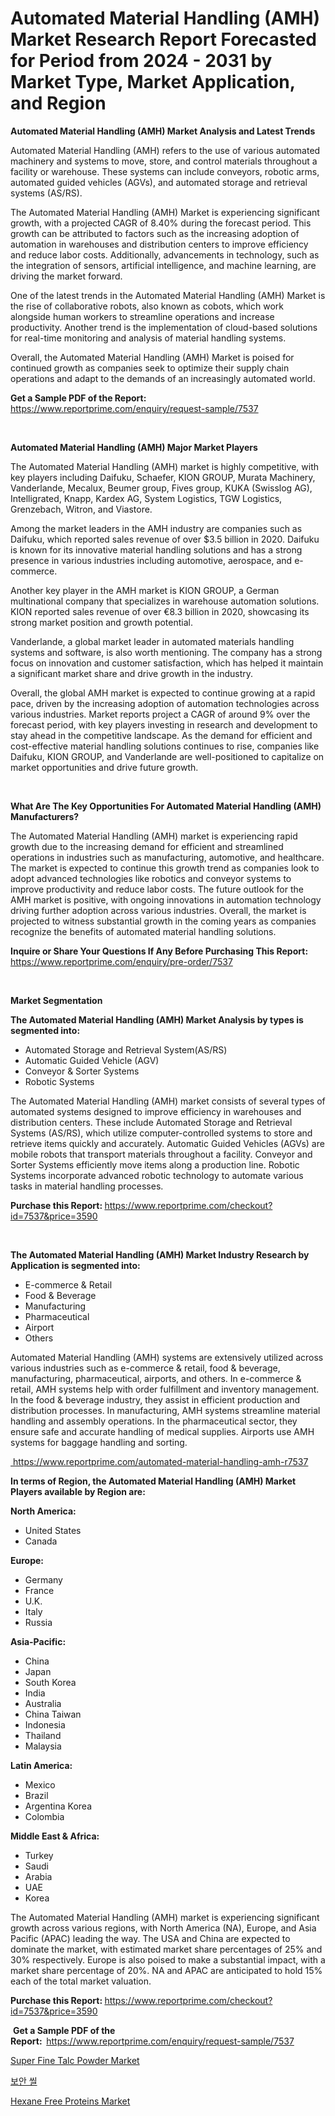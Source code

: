 <p><h1>Automated Material Handling (AMH) Market Research Report Forecasted for Period from 2024 -  2031 by Market Type, Market Application, and Region</h1></p><p><strong>Automated Material Handling (AMH) Market Analysis and Latest Trends</strong></p>
<p><p>Automated Material Handling (AMH) refers to the use of various automated machinery and systems to move, store, and control materials throughout a facility or warehouse. These systems can include conveyors, robotic arms, automated guided vehicles (AGVs), and automated storage and retrieval systems (AS/RS).</p><p>The Automated Material Handling (AMH) Market is experiencing significant growth, with a projected CAGR of 8.40% during the forecast period. This growth can be attributed to factors such as the increasing adoption of automation in warehouses and distribution centers to improve efficiency and reduce labor costs. Additionally, advancements in technology, such as the integration of sensors, artificial intelligence, and machine learning, are driving the market forward.</p><p>One of the latest trends in the Automated Material Handling (AMH) Market is the rise of collaborative robots, also known as cobots, which work alongside human workers to streamline operations and increase productivity. Another trend is the implementation of cloud-based solutions for real-time monitoring and analysis of material handling systems.</p><p>Overall, the Automated Material Handling (AMH) Market is poised for continued growth as companies seek to optimize their supply chain operations and adapt to the demands of an increasingly automated world.</p></p>
<p><strong>Get a Sample PDF of the Report:&nbsp;</strong> <a href="https://www.reportprime.com/enquiry/request-sample/7537">https://www.reportprime.com/enquiry/request-sample/7537</a></p>
<p>&nbsp;</p>
<p><strong>Automated Material Handling (AMH) Major Market Players</strong></p>
<p><p>The Automated Material Handling (AMH) market is highly competitive, with key players including Daifuku, Schaefer, KION GROUP, Murata Machinery, Vanderlande, Mecalux, Beumer group, Fives group, KUKA (Swisslog AG), Intelligrated, Knapp, Kardex AG, System Logistics, TGW Logistics, Grenzebach, Witron, and Viastore.</p><p>Among the market leaders in the AMH industry are companies such as Daifuku, which reported sales revenue of over $3.5 billion in 2020. Daifuku is known for its innovative material handling solutions and has a strong presence in various industries including automotive, aerospace, and e-commerce.</p><p>Another key player in the AMH market is KION GROUP, a German multinational company that specializes in warehouse automation solutions. KION reported sales revenue of over €8.3 billion in 2020, showcasing its strong market position and growth potential.</p><p>Vanderlande, a global market leader in automated materials handling systems and software, is also worth mentioning. The company has a strong focus on innovation and customer satisfaction, which has helped it maintain a significant market share and drive growth in the industry.</p><p>Overall, the global AMH market is expected to continue growing at a rapid pace, driven by the increasing adoption of automation technologies across various industries. Market reports project a CAGR of around 9% over the forecast period, with key players investing in research and development to stay ahead in the competitive landscape. As the demand for efficient and cost-effective material handling solutions continues to rise, companies like Daifuku, KION GROUP, and Vanderlande are well-positioned to capitalize on market opportunities and drive future growth.</p></p>
<p>&nbsp;</p>
<p><strong>What Are The Key Opportunities For Automated Material Handling (AMH) Manufacturers?</strong></p>
<p><p>The Automated Material Handling (AMH) market is experiencing rapid growth due to the increasing demand for efficient and streamlined operations in industries such as manufacturing, automotive, and healthcare. The market is expected to continue this growth trend as companies look to adopt advanced technologies like robotics and conveyor systems to improve productivity and reduce labor costs. The future outlook for the AMH market is positive, with ongoing innovations in automation technology driving further adoption across various industries. Overall, the market is projected to witness substantial growth in the coming years as companies recognize the benefits of automated material handling solutions.</p></p>
<p><strong>Inquire or Share Your Questions If Any Before Purchasing This Report:</strong> <a href="https://www.reportprime.com/enquiry/pre-order/7537">https://www.reportprime.com/enquiry/pre-order/7537</a></p>
<p>&nbsp;</p>
<p><strong>Market Segmentation</strong></p>
<p><strong>The Automated Material Handling (AMH) Market Analysis by types is segmented into:</strong></p>
<p><ul><li>Automated Storage and Retrieval System(AS/RS)</li><li>Automatic Guided Vehicle (AGV)</li><li>Conveyor & Sorter Systems</li><li>Robotic Systems</li></ul></p>
<p><p>The Automated Material Handling (AMH) market consists of several types of automated systems designed to improve efficiency in warehouses and distribution centers. These include Automated Storage and Retrieval Systems (AS/RS), which utilize computer-controlled systems to store and retrieve items quickly and accurately. Automatic Guided Vehicles (AGVs) are mobile robots that transport materials throughout a facility. Conveyor and Sorter Systems efficiently move items along a production line. Robotic Systems incorporate advanced robotic technology to automate various tasks in material handling processes.</p></p>
<p><strong>Purchase this Report:&nbsp;</strong><a href="https://www.reportprime.com/checkout?id=7537&price=3590">https://www.reportprime.com/checkout?id=7537&price=3590</a></p>
<p>&nbsp;</p>
<p><strong>The Automated Material Handling (AMH) Market Industry Research by Application is segmented into:</strong></p>
<p><ul><li>E-commerce & Retail</li><li>Food & Beverage</li><li>Manufacturing</li><li>Pharmaceutical</li><li>Airport</li><li>Others</li></ul></p>
<p><p>Automated Material Handling (AMH) systems are extensively utilized across various industries such as e-commerce & retail, food & beverage, manufacturing, pharmaceutical, airports, and others. In e-commerce & retail, AMH systems help with order fulfillment and inventory management. In the food & beverage industry, they assist in efficient production and distribution processes. In manufacturing, AMH systems streamline material handling and assembly operations. In the pharmaceutical sector, they ensure safe and accurate handling of medical supplies. Airports use AMH systems for baggage handling and sorting.</p></p>
<p><a href="https://www.reportprime.com/automated-material-handling-amh-r7537">&nbsp;https://www.reportprime.com/automated-material-handling-amh-r7537</a></p>
<p><strong>In terms of Region, the Automated Material Handling (AMH) Market Players available by Region are:</strong></p>
<p>
    <p> <strong> North America: </strong>
        <ul>
            <li>United States</li>
            <li>Canada</li>
        </ul>
        </p> 
    <p> <strong> Europe: </strong>
        <ul>
            <li>Germany</li>
            <li>France</li>
            <li>U.K.</li>
            <li>Italy</li>
            <li>Russia</li>
        </ul>
        </p> 
    <p> <strong> Asia-Pacific: </strong>
        <ul>
            <li>China</li>
            <li>Japan</li>
            <li>South Korea</li>
            <li>India</li>
            <li>Australia</li>
            <li>China Taiwan</li>
            <li>Indonesia</li>
            <li>Thailand</li>
            <li>Malaysia</li>
        </ul>
        </p> 
    <p> <strong> Latin America: </strong>
        <ul>
            <li>Mexico</li>
            <li>Brazil</li>
            <li>Argentina Korea</li>
            <li>Colombia</li>
        </ul>
        </p> 
    <p> <strong> Middle East & Africa: </strong>
        <ul>
            <li>Turkey</li>
            <li>Saudi</li>
            <li>Arabia</li>
            <li>UAE</li>
            <li>Korea</li>
        </ul>
    </p>
    </p>
<p><p>The Automated Material Handling (AMH) market is experiencing significant growth across various regions, with North America (NA), Europe, and Asia Pacific (APAC) leading the way. The USA and China are expected to dominate the market, with estimated market share percentages of 25% and 30% respectively. Europe is also poised to make a substantial impact, with a market share percentage of 20%. NA and APAC are anticipated to hold 15% each of the total market valuation.</p></p>
<p><strong>Purchase this Report: </strong><a href="https://www.reportprime.com/checkout?id=7537&price=3590">https://www.reportprime.com/checkout?id=7537&price=3590</a></p>
<p>&nbsp;<strong>Get a Sample PDF of the Report:&nbsp;&nbsp;</strong><a href="https://www.reportprime.com/enquiry/request-sample/7537">https://www.reportprime.com/enquiry/request-sample/7537</a></p>
<p><strong></strong></p>
<p><p><a href="https://skillful-vermicelli-b89.notion.site/Super-Fine-Talc-Powder-Market-Outlook-Industry-Overview-and-Forecast-2024-to-2031-8990b0e3211f4f0387df31b044034483">Super Fine Talc Powder Market</a></p><p><a href="https://github.com/darrellockm3ytan895656/Market-Research-Report-List-1/blob/main/802114724745.md">보안 씰</a></p><p><a href="https://eight-handstand-8fb.notion.site/Hexane-Free-Proteins-Market-Competitive-Analysis-Market-Trends-and-Forecast-to-2031-f80b1284a72743c380d68356580d0071">Hexane Free Proteins Market</a></p></p>